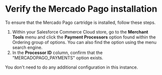 # Verify the Mercado Pago installation

To ensure that the Mercado Pago cartridge is installed, follow these steps.

1. Within your Salesforce Commerce Cloud store, go to the **Merchant Tools** menu and click the **Payment Processors** option found within the Ordering group of options. You can also find the option using the menu search engine.
2. In the **Processor ID** column, confirm that the "MERCADOPAGO_PAYMENTS" option exists.

You don't need to do any additional configuration in this instance.